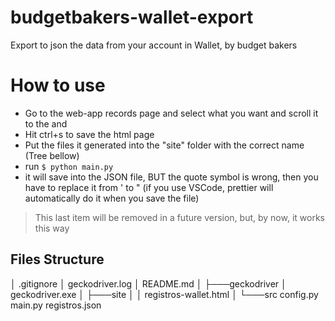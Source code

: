 # budgetbakers-wallet-export

Export to json the data from your account in Wallet, by budget bakers

# How to use

- Go to the web-app records page and select what you want and scroll it to the and
- Hit ctrl+s to save the html page
- Put the files it generated into the "site" folder with the correct name (Tree bellow)
- run `$ python main.py`
- it will save into the JSON file, BUT the quote symbol is wrong, then you have to replace it from ' to " (if you use VSCode, prettier will automatically do it when you save the file)

> This last item will be removed in a future version, but, by now, it works this way

## Files Structure

│ .gitignore
│ geckodriver.log
│ README.md
│
├───geckodriver
│ geckodriver.exe
│
├───site
│ │ registros-wallet.html
│
└───src
config.py
main.py
registros.json
